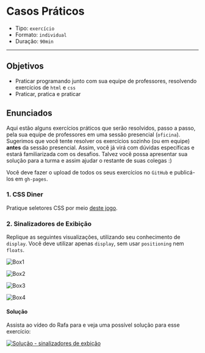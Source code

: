 # Casos Práticos

* Tipo: `exercício`
* Formato: `individual`
* Duração: `90min`

***

## Objetivos

* Praticar programando junto com sua equipe de professores, resolvendo
  exercícios de `html` e `css`
* Praticar, pratica e praticar

## Enunciados

Aqui estão alguns exercícios práticos que serão resolvidos, passo a passo, pela
sua equipe de professores em uma sessão presencial \(`oficina`\). Sugerimos que
você tente resolver os exercícios sozinho \(ou em equipe\) **antes** da sessão
presencial. Assim, você já virá com dúvidas específicas e estará familiarizada
com os desafios. Talvez você possa apresentar sua solução para a turma e assim
ajudar o restante de suas colegas :\)

Você deve fazer o upload de todos os seus exercícios no `GitHub` e publicá-los
em `gh-pages`.

### 1. CSS Diner

Pratique seletores CSS por meio [deste jogo](https://laboratoria.github.io/css-diner).

### 2. Sinalizadores de Exibição

Replique as seguintes visualizações, utilizando seu conhecimento de `display`.
Você deve utilizar apenas `display`, sem usar `positioning` nem `floats`.

![Box1](https://i.imgur.com/bxC0Hz9.png)

![Box2](https://i.imgur.com/casQEIG.png)

![Box3](https://i.imgur.com/L8PqU8W.png)

![Box4](https://i.imgur.com/o4SsohW.png)

#### Solução

Assista ao vídeo do Rafa para e veja uma possível solução para esse exercício:

[![Solução - sinalizadores de
exbição](https://img.youtube.com/vi/fhdFSrRR-YQ/0.jpg)](https://www.youtube.com/watch?v=fhdFSrRR-YQ)
